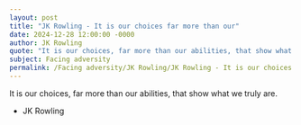 ```yaml
---
layout: post
title: "JK Rowling - It is our choices far more than our"
date: 2024-12-28 12:00:00 -0000
author: JK Rowling
quote: "It is our choices, far more than our abilities, that show what we truly are."
subject: Facing adversity
permalink: /Facing adversity/JK Rowling/JK Rowling - It is our choices far more than our
---
```


It is our choices, far more than our abilities, that show what we truly are.

- JK Rowling
